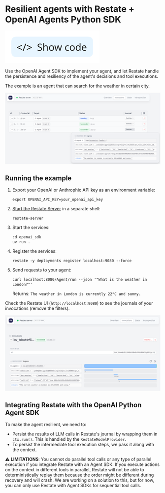 # Resilient agents with Restate + OpenAI Agents Python SDK
[<img src="https://raw.githubusercontent.com/restatedev/img/refs/heads/main/show-code.svg">](agent.py)

Use the OpenAI Agent SDK to implement your agent, and let Restate handle the persistence and resiliency of the agent's decisions and tool executions.

The example is an agent that can search for the weather in certain city.

<img src="img/invocation_ui.png" alt="Using Agent SDK - journal" width="1200px"/>

## Running the example

1. Export your OpenAI or Anthrophic API key as an environment variable:
    ```shell
    export OPENAI_API_KEY=your_openai_api_key
    ```
2. [Start the Restate Server](https://docs.restate.dev/develop/local_dev) in a separate shell:
    ```shell
    restate-server
    ```
3. Start the services:
    ```shell
    cd openai_sdk
    uv run .
    ```
4. Register the services: 
    ```shell
    restate -y deployments register localhost:9080 --force
    ```

5. Send requests to your agent:

    ```shell
    curl localhost:8080/Agent/run --json '"What is the weather in London?"'
    ```
    
    Returns: `The weather in London is currently 22°C and sunny.`


Check the Restate UI (`http://localhost:9080`) to see the journals of your invocations (remove the filters).

<img src="img/detailed_invocation_ui.png" alt="Using Agent SDK - journal" width="1200px"/>

## Integrating Restate with the OpenAI Python Agent SDK

To make the agent resilient, we need to:
- Persist the results of LLM calls in Restate's journal by wrapping them in `ctx.run()`. This is handled by the `RestateModelProvider`.
- To persist the intermediate tool execution steps, we pass it along with the context.

⚠ **LIMITATIONS**: You cannot do parallel tool calls or any type of parallel execution if you integrate Restate with an Agent SDK. 
If you execute actions on the context in different tools in parallel, Restate will not be able to deterministically replay them because the order might be different during recovery and will crash. 
We are working on a solution to this, but for now, you can only use Restate with Agent SDKs for sequential tool calls.
